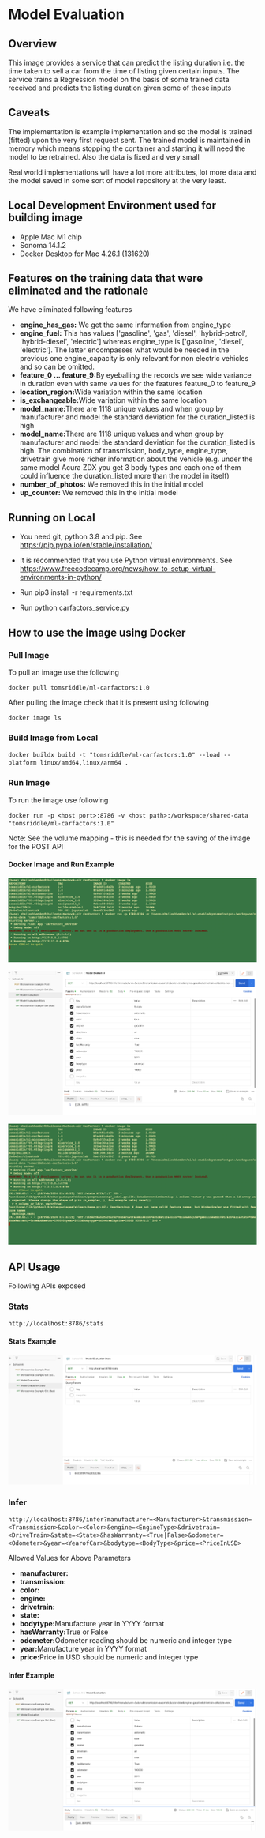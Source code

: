 # Model Evaluation 

## Overview

This image provides a service that can predict the listing duration i.e. the time taken to sell a car from the time of listing given certain inputs. The service trains a Regression model on the basis of some trained data received and predicts the listing duration given some of these inputs

## Caveats

The implementation is example implementation and so the model is trained (fitted) upon the very first request sent. The trained model is maintained in memory which means stopping the container and starting it will need the model to be retrained. Also the data is fixed and very small

Real world implementations will have a lot more attributes, lot more data and the model saved in some sort of model repository at the very least. 

## Local Development Environment used for building image

* Apple Mac M1 chip
* Sonoma 14.1.2
* Docker Desktop for Mac 4.26.1 (131620)

## Features on the training data that were eliminated and the rationale

We have eliminated following features

<ul>
    <li>
        <b>engine_has_gas:</b> We get the same information from engine_type
    </li>
    <li>
        <b>engine_fuel:</b> This has values ['gasoline', 'gas', 'diesel', 'hybrid-petrol', 'hybrid-diesel', 'electric'] whereas engine_type is ['gasoline', 'diesel', 'electric']. The latter encompasses what would be needed in the previous one 
engine_capacity is only relevant for non electric vehicles and so can be omitted. 
    </li>
    <li>
        <b>feature_0 ... feature_9:</b>By eyeballing the records we see wide variance in duration even with same values for the features feature_0 to feature_9
    </li>
    <li>
        <b>location_region:</b>Wide variation within the same location
    </li>
    <li>
        <b>is_exchangeable:</b>Wide variation within the same location
    </li>
    <li>
        <b>model_name:</b>There are 1118 unique values and when group by manufacturer and model the standard deviation for the duration_listed is high
    </li>
    <li>
        <b>model_name:</b>There are 1118 unique values and when group by manufacturer and model the standard deviation for the duration_listed is high. The combination of transmission, body_type, engine_type, drivetrain give more richer information about the vehicle (e.g. under the same model Acura ZDX you get 3 body types and each one of them could influence the duration_listed more than the model in itself)
    </li>
    <li>
        <b>number_of_photos:</b> We removed this in the initial model
    </li>
    <li>
        <b>up_counter:</b> We removed this in the initial model
    </li>
</ul>


## Running on Local

* You need git, python 3.8 and pip. See https://pip.pypa.io/en/stable/installation/

* It is recommended that you use Python virtual environments. See https://www.freecodecamp.org/news/how-to-setup-virtual-environments-in-python/

* Run pip3 install -r requirements.txt

* Run python carfactors_service.py


## How to use the image using Docker

### Pull Image

To pull an image use the following 

```
docker pull tomsriddle/ml-carfactors:1.0

```

After pulling the image check that it is present using following

```
docker image ls

```

### Build Image from Local

```
docker buildx build -t "tomsriddle/ml-carfactors:1.0" --load --platform linux/amd64,linux/arm64 .

```


### Run Image

To run the image use following

```
docker run -p <host port>:8786 -v <host path>:/workspace/shared-data "tomsriddle/ml-carfactors:1.0" 

```

Note: See the volume mapping - this is needed for the saving of the image for the POST API

#### Docker Image and Run Example

![Image Not Showing](https://github.com/shaileshhemdev/public-images/blob/main/Module5DockerRunCall.png?raw=true)

![Image Not Showing](https://github.com/shaileshhemdev/public-images/blob/main/Module5DockerInferCall.png?raw=true)

![Image Not Showing](https://github.com/shaileshhemdev/public-images/blob/main/Module4DockerConsoleInferCall.png?raw=true)

## API Usage

Following APIs exposed 

### Stats

```
http://localhost:8786/stats

```

#### Stats Example

![Image Not Showing](https://github.com/shaileshhemdev/public-images/blob/main/Module4StatsCall.png?raw=true)

### Infer 

```
http://localhost:8786/infer?manufacturer=<Manufacturer>&transmission=<Transmission>&color=<Color>&engine=<EngineType>&drivetrain=<DriveTrain>&state=<State>&hasWarranty=<True|False>&odometer=<Odometer>&year=<YearofCar>&bodytype=<BodyType>&price=<PriceInUSD>

```
Allowed Values for Above Parameters

<ul>
    <li>
        <b>manufacturer:</b>
    </li>
    <li>
        <b>transmission:</b>
    </li>
    <li>
        <b>color:</b>
    </li>
    <li>
        <b>engine:</b>
    </li>
    <li>
        <b>drivetrain:</b>
    </li>
    <li>
        <b>state:</b>
    </li>
    <li>
        <b>bodytype:</b>Manufacture year in YYYY format
    </li>
    <li>
        <b>hasWarranty:</b>True or False
    </li>
    <li>
        <b>odometer:</b>Odometer reading should be numeric and integer type
    </li>
    <li>
        <b>year:</b>Manufacture year in YYYY format
    </li>
    <li>
        <b>price:</b>Price in USD should be numeric and integer type
    </li>

</ul>



#### Infer Example

![Image Not Showing](https://github.com/shaileshhemdev/public-images/blob/main/Module4InferCall.png?raw=true)




